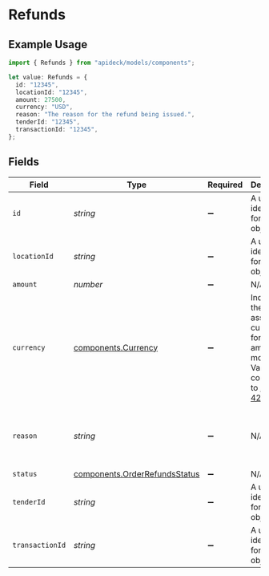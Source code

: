 # Refunds

## Example Usage

```typescript
import { Refunds } from "apideck/models/components";

let value: Refunds = {
  id: "12345",
  locationId: "12345",
  amount: 27500,
  currency: "USD",
  reason: "The reason for the refund being issued.",
  tenderId: "12345",
  transactionId: "12345",
};
```

## Fields

| Field                                                                                                                              | Type                                                                                                                               | Required                                                                                                                           | Description                                                                                                                        | Example                                                                                                                            |
| ---------------------------------------------------------------------------------------------------------------------------------- | ---------------------------------------------------------------------------------------------------------------------------------- | ---------------------------------------------------------------------------------------------------------------------------------- | ---------------------------------------------------------------------------------------------------------------------------------- | ---------------------------------------------------------------------------------------------------------------------------------- |
| `id`                                                                                                                               | *string*                                                                                                                           | :heavy_minus_sign:                                                                                                                 | A unique identifier for an object.                                                                                                 | 12345                                                                                                                              |
| `locationId`                                                                                                                       | *string*                                                                                                                           | :heavy_minus_sign:                                                                                                                 | A unique identifier for an object.                                                                                                 | 12345                                                                                                                              |
| `amount`                                                                                                                           | *number*                                                                                                                           | :heavy_minus_sign:                                                                                                                 | N/A                                                                                                                                | 27500                                                                                                                              |
| `currency`                                                                                                                         | [components.Currency](../../models/components/currency.md)                                                                         | :heavy_minus_sign:                                                                                                                 | Indicates the associated currency for an amount of money. Values correspond to [ISO 4217](https://en.wikipedia.org/wiki/ISO_4217). | USD                                                                                                                                |
| `reason`                                                                                                                           | *string*                                                                                                                           | :heavy_minus_sign:                                                                                                                 | N/A                                                                                                                                | The reason for the refund being issued.                                                                                            |
| `status`                                                                                                                           | [components.OrderRefundsStatus](../../models/components/orderrefundsstatus.md)                                                     | :heavy_minus_sign:                                                                                                                 | N/A                                                                                                                                |                                                                                                                                    |
| `tenderId`                                                                                                                         | *string*                                                                                                                           | :heavy_minus_sign:                                                                                                                 | A unique identifier for an object.                                                                                                 | 12345                                                                                                                              |
| `transactionId`                                                                                                                    | *string*                                                                                                                           | :heavy_minus_sign:                                                                                                                 | A unique identifier for an object.                                                                                                 | 12345                                                                                                                              |